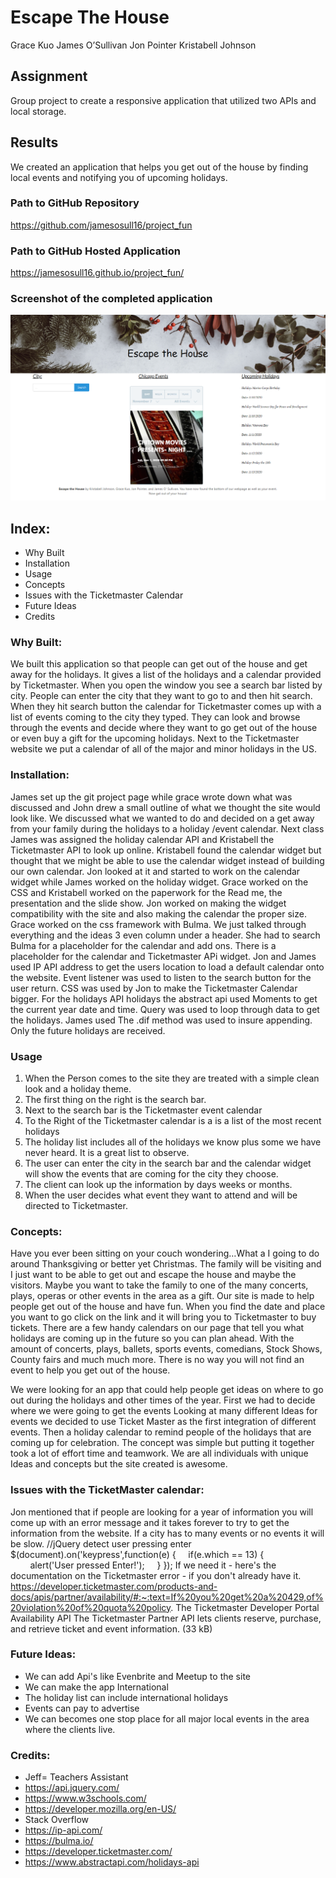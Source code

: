 # Escape The House

Grace Kuo
James O’Sullivan
Jon Pointer
Kristabell Johnson

## Assignment

Group project to create a responsive application that utilized two APIs and local storage.

## Results

We created an application that helps you get out of the house by finding local events and notifying you of upcoming holidays.

### Path to GitHub Repository

<https://github.com/jamesosull16/project_fun>

### Path to GitHub Hosted Application

<https://jamesosull16.github.io/project_fun/>

### Screenshot of the completed application

![Escape the House Screenshot](./Capture.PNG)

## Index:

- Why Built
- Installation
- Usage
- Concepts
- Issues with the Ticketmaster Calendar
- Future Ideas
- Credits

### Why Built:

We built this application so that people can get out of the house and get away for the holidays. It gives a list of the holidays and a calendar provided by Ticketmaster. When you open the window you see a search bar listed by city. People can enter the city that they want to go to and then hit search. When they hit search button the calendar for Ticketmaster comes up with a list of events coming to the city they typed. They can look and browse through the events and decide where they want to go get out of the house or even buy a gift for the upcoming holidays. Next to the Ticketmaster website we put a calendar of all of the major and minor holidays in the US.

### Installation:

James set up the git project page while grace wrote down what was discussed and John drew a small outline of what we thought the site would look like. We discussed what we wanted to do and decided on a get away from your family during the holidays to a holiday /event calendar. Next class James was assigned the holiday calendar API and Kristabell the Ticketmaster API to look up online. Kristabell found the calendar widget but thought that we might be able to use the calendar widget instead of building our own calendar. Jon looked at it and started to work on the calendar widget while James worked on the holiday widget. Grace worked on the CSS and Kristabell worked on the paperwork for the Read me, the presentation and the slide show. Jon worked on making the widget compatibility with the site and also making the calendar the proper size. Grace worked on the css framework with Bulma. We just talked through everything and the ideas 3 even column under a header. She had to search Bulma for a placeholder for the calendar and add ons. There is a placeholder for the calendar and Ticketmaster APi widget. Jon and James used IP API address to get the users location to load a default calendar onto the website. Event listener was used to listen to the search button for the user return. CSS was used by Jon to make the Ticketmaster Calendar bigger. For the holidays API holidays the abstract api used Moments to get the current year date and time. Query was used to loop through data to get the holidays. James used The .dif method was used to insure appending. Only the future holidays are received.

### Usage

1. When the Person comes to the site they are treated with a simple clean look and a holiday theme.
2. The first thing on the right is the search bar.
3. Next to the search bar is the Ticketmaster event calendar
4. To the Right of the Ticketmaster calendar is a is a list of the most recent holidays
5. The holiday list includes all of the holidays we know plus some we have never heard. It is a great list to observe.
6. The user can enter the city in the search bar and the calendar widget will show the events that are coming for the city they choose.
7. The client can look up the information by days weeks or months.
8. When the user decides what event they want to attend and will be directed to Ticketmaster.

### Concepts:

Have you ever been sitting on your couch wondering…What a I going to do around Thanksgiving or better yet Christmas. The family will be visiting and I just want to be able to get out and escape the house and maybe the visitors. Maybe you want to take the family to one of the many concerts, plays, operas or other events in the area as a gift. Our site is made to help people get out of the house and have fun. When you find the date and place you want to go click on the link and it will bring you to Ticketmaster to buy tickets. There are a few handy calendars on our page that tell you what holidays are coming up in the future so you can plan ahead. With the amount of concerts, plays, ballets, sports events, comedians, Stock Shows, County fairs and much much more. There is no way you will not find an event to help you get out of the house.

We were looking for an app that could help people get ideas on where to go out during the holidays and other times of the year. First we had to decide where we were going to get the events Looking at many different Ideas for events we decided to use Ticket Master as the first integration of different events. Then a holiday calendar to remind people of the holidays that are coming up for celebration. The concept was simple but putting it together took a lot of effort time and teamwork. We are all individuals with unique Ideas and concepts but the site created is awesome.

### Issues with the TicketMaster calendar:

Jon mentioned that if people are looking for a year of information you will come up with an error message and it takes forever to try to get the information from the website. If a city has to many events or no events it will be slow.
//jQuery detect user pressing enter
\$(document).on('keypress',function(e) {
    if(e.which == 13) {
        alert('User pressed Enter!');
    }
});
If we need it - here's the documentation on the Ticketmaster error - if you don't already have it.
https://developer.ticketmaster.com/products-and-docs/apis/partner/availability/#:~:text=If%20you%20get%20a%20429,of%20violation%20of%20quota%20policy.
The Ticketmaster Developer Portal
Availability API
The Ticketmaster Partner API lets clients reserve, purchase, and retrieve ticket and event information. (33 kB)

### Future Ideas:

- We can add Api's like Evenbrite and Meetup to the site
- We can make the app International
- The holiday list can include international holidays
- Events can pay to advertise
- We can becomes one stop place for all major local events in the area where the clients live.

### Credits:

- Jeff= Teachers Assistant
- https://api.jquery.com/
- https://www.w3schools.com/
- https://developer.mozilla.org/en-US/
- Stack Overflow
- https://ip-api.com/
- https://bulma.io/
- https://developer.ticketmaster.com/
- https://www.abstractapi.com/holidays-api
